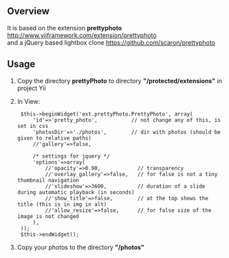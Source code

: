 ## Overview

It is based on the extension **prettyphoto** <http://www.yiiframework.com/extension/prettyphoto>  
and a jQuery based lightbox clone <https://github.com/scaron/prettyphoto>

## Usage

1. Copy the directory **prettyPhoto** to directory **"/protected/extensions"** in project Yii

2. In View:
	
		$this->beginWidget('ext.prettyPhoto.PrettyPhoto', array(
			'id'=>'pretty_photo',   		// not change any of this, is set in css
			'photosDir'=>'./photos',		// dir with photos (should be given to relative paths)
			//'gallery'=>false,
			
			/* settings for jquery */
			'options'=>array(
				//'opacity'=>0.90,            // transparency
				//'overlay_gallery'=>false,   // for false is not a tiny thumbnail navigation
				//'slideshow'=>3600,          // duration of a slide during automatic playback (in seconds)
				//'show_title'=>false,        // at the top shows the title (this is in img in alt)
				//'allow_resize'=>false,      // for false size of the image is not changed
			),
		));
		$this->endWidget();

3. Copy your photos to the directory **"/photos"**